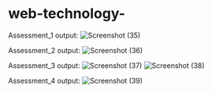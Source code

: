 # web-technology-

Assessment_1 output:
![Screenshot (35)](https://github.com/Vaish1867/web-technology-/assets/122162273/4f419b3d-604d-4d2d-beee-660727810174)

Assessment_2 output:
![Screenshot (36)](https://github.com/Vaish1867/web-technology-/assets/122162273/59e9f761-b60b-47d3-abfb-f6fe47221a35)

Assessment_3 output:
![Screenshot (37)](https://github.com/Vaish1867/web-technology-/assets/122162273/b48733ef-4c22-4d53-956a-f319eb4d37ea)
![Screenshot (38)](https://github.com/Vaish1867/web-technology-/assets/122162273/5ecf2a56-361d-488f-a967-3791e8405bc7)

Assessment_4 output:
![Screenshot (39)](https://github.com/Vaish1867/web-technology-/assets/122162273/9725be37-b9e9-441b-9f8b-e7e3f64d821c)
